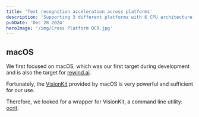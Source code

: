 ```yaml
---
title: 'Text recognition acceleration across platforms'
description: 'Supporting 3 different platforms with 6 CPU architecture combinations, this article describes how OpenRewind achieves efficient and stable text recognition.'
pubDate: 'Dec 28 2024'
heroImage: '/img/Cross Platform OCR.jpg'
---
```


## macOS

We first focused on macOS, which was our first target during development and is also the target for [rewind.ai](https://rewind.ai).

Fortunately, the [VisionKit](https://developer.apple.com/documentation/visionkit) provided by macOS is very powerful and sufficient for our use.

Therefore, we looked for a wrapper for VisionKit, a command line utility: [ocrit](https://github.com/insidegui/ocrit/).
